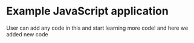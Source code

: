 # Example JavaScript application

User can add any code in this and start learning more code!
and here we added new code
